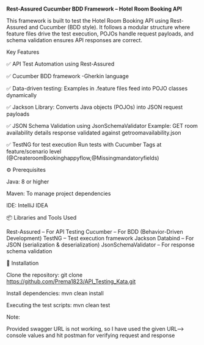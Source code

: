 **Rest-Assured Cucumber BDD Framework – Hotel Room Booking API**

This framework is built to test the Hotel Room Booking API using Rest-Assured and Cucumber (BDD style).
It follows a modular structure where feature files drive the test execution, POJOs handle request payloads, and schema validation ensures API responses are correct.

Key Features    

✅ API Test Automation using Rest-Assured

✅ Cucumber BDD framework -Gherkin language

✅ Data-driven testing: Examples in .feature files feed into POJO classes dynamically

✅ Jackson Library: Converts Java objects (POJOs) into JSON request payloads

✅ JSON Schema Validation using JsonSchemaValidator
    Example: GET room availability details response validated against getroomavailability.json

✅ TestNG for test execution
     Run tests with Cucumber Tags at feature/scenario level (@CreateroomBookinghappyflow,@Missingmandatoryfields)

⚙️ Prerequisites

Java: 8 or higher

Maven: To manage project dependencies

IDE: IntelliJ IDEA 

📦 Libraries and Tools Used

Rest-Assured – For API Testing
Cucumber – For BDD (Behavior-Driven Development)
TestNG – Test execution framework
Jackson Databind – For JSON (serialization & deserialization)
JsonSchemaValidator – For response schema validation

🚀 Installation

Clone the repository:
git clone https://github.com/Prema1823/API_Testing_Kata.git

Install dependencies:
mvn clean install

Executing the test scripts:
mvn clean test

Note: 

Provided swagger URL is not working, so I have used the given URL--> console values and hit postman for verifying request and response
